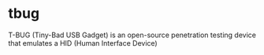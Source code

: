 # tbug
T-BUG (Tiny-Bad USB Gadget) is an open-source penetration testing device that emulates a HID (Human Interface Device)
